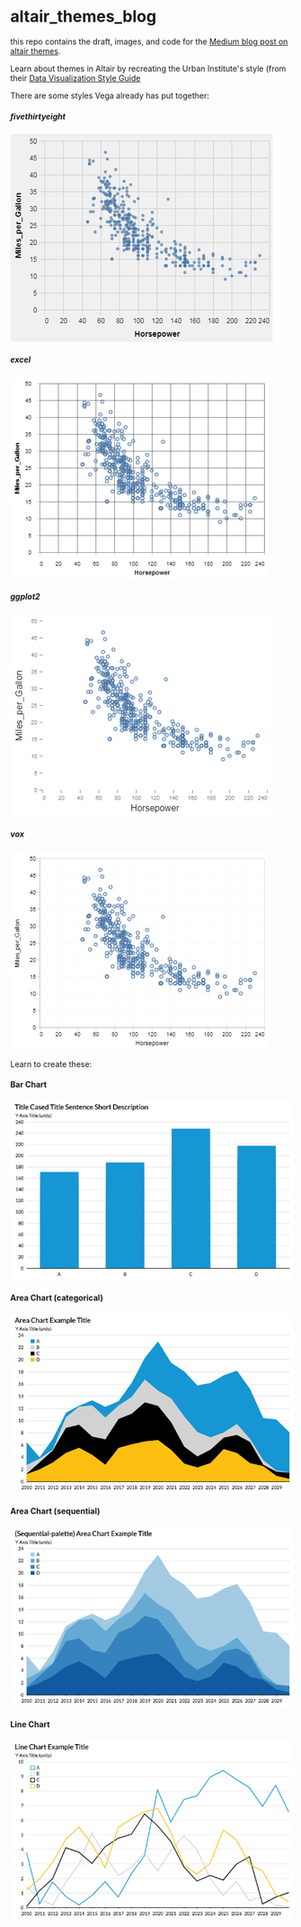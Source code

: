 # altair_themes_blog
this repo contains the draft, images, and code for the [Medium blog post on altair themes](https://towardsdatascience.com/consistently-beautiful-visualizations-with-altair-themes-c7f9f889602).

Learn about themes in Altair by recreating the Urban Institute's style (from their [Data Visualization Style Guide](http://urbaninstitute.github.io/graphics-styleguide/)

There are some styles Vega already has put together:

##### fivethirtyeight
![FIG 538](images/figures/fivethirtyeight.png)
##### excel
![FIG excel](images/figures/excel.png)
##### ggplot2
![FIG ggplot2](images/figures/ggplot2.png)
##### vox
![FIG vox](images/figures/vox.png)

Learn to create these:

#### Bar Chart
![bar_chart](images/figures/urban_barchart.png)

#### Area Chart (categorical)
![area_chart](images/figures/urban_areachart.png)

#### Area Chart (sequential)
![area_chart2](images/figures/urban_areachart-sequential.png)

#### Line Chart
![line_chart](images/figures/urban_linechart.png)
